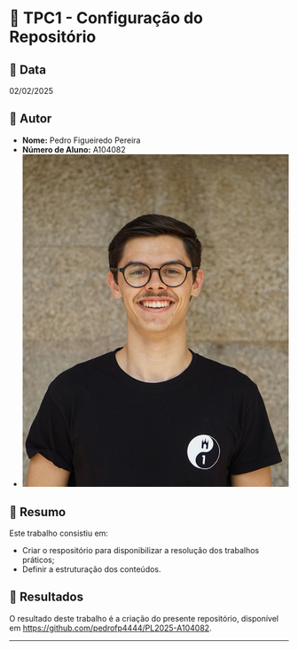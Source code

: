 # 📌 TPC1 - Configuração do Repositório

## 📅 Data
02/02/2025

## 👤 Autor
- **Nome:** Pedro Figueiredo Pereira
- **Número de Aluno:** A104082
- ![Pedro Pereira](../guardapedropereira.jpg)

## 📖 Resumo
Este trabalho consistiu em:
- Criar o respositório para disponibilizar a resolução dos trabalhos práticos;
- Definir a estruturação dos conteúdos.

## 📂 Resultados
O resultado deste trabalho é a criação do presente repositório, disponível em https://github.com/pedrofp4444/PL2025-A104082.

---
